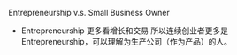 Entrepreneurship v.s. Small Business Owner
- Entrepreneurship 更多看增长和交易
所以连续创业者更多是Entrepreneurship，可以理解为生产公司（作为产品）的人。